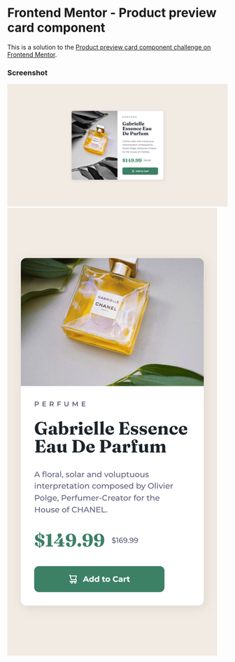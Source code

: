 # Frontend Mentor - Product preview card component

This is a solution to the [Product preview card component challenge on Frontend Mentor]([https://www.frontendmentor.io/challenges/product-preview-card-component-GO7UmttRfa](https://www.frontendmentor.io/challenges/product-preview-card-component-GO7UmttRfa)).

### Screenshot

![](screenshot/desktop.png)
![](screenshot/mobile.png)


